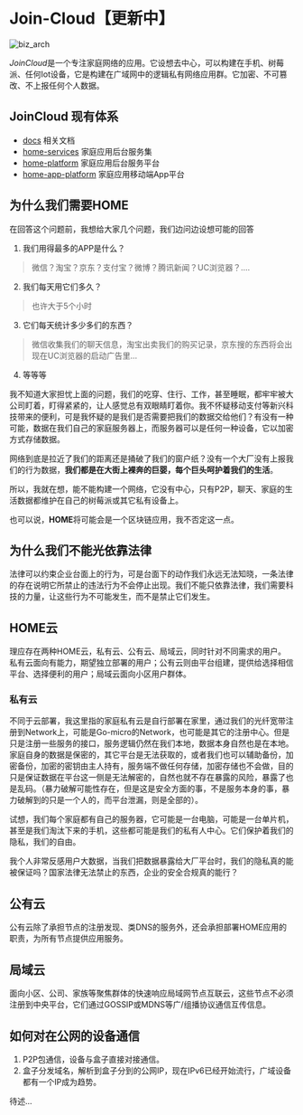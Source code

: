 # Join-Cloud【更新中】

![biz_arch](./doc/biz_arch.png)

*JoinCloud*是一个专注家庭网络的应用。它设想去中心，可以构建在手机、树莓派、任何Iot设备，它是构建在广域网中的逻辑私有网络应用群。它加密、不可篡改、不上报任何个人数据。

## JoinCloud 现有体系

- [docs](https://github.com/joincloud/docs) 相关文档
- [home-services](https://github.com/joincloud/home-services) 家庭应用后台服务集
- [home-platform](https://github.com/joincloud/home-platform) 家庭应用后台服务平台
- [home-app-platform](https://github.com/joincloud/home-app-platform) 家庭应用移动端App平台

## 为什么我们需要HOME

在回答这个问题前，我想给大家几个问题，我们边问边设想可能的回答

1. 我们用得最多的APP是什么？

> 微信？淘宝？京东？支付宝？微博？腾讯新闻？UC浏览器？....

2. 我们每天用它们多久？

> 也许大于5个小时

3. 它们每天统计多少多们的东西？

> 微信收集我们的聊天信息，淘宝出卖我们的购买记录，京东搜的东西将会出现在UC浏览器的启动广告里...

4. 等等等

我不知道大家担忧上面的问题，我们的吃穿、住行、工作，甚至睡眠，都牢牢被大公司盯着，盯得紧紧的，让人感觉总有双眼睛盯着你。我不怀疑移动支付等新兴科技带来的便利，可是我怀疑的是我们是否需要把我们的数据交给他们？有没有一种可能，数据在我们自己的家庭服务器上，而服务器可以是任何一种设备，它以加密方式存储数据。

网络到底是拉近了我们的距离还是捅破了我们的窗户纸？没有一个大厂没有上报我们的行为数据，**我们都是在大街上裸奔的巨婴，每个巨头呵护着我们的生活**。

所以，我就在想，能不能构建一个网络，它没有中心，只有P2P，聊天、家庭的生活数据都维护在自己的树莓派或其它私有设备上。

也可以说，**HOME**将可能会是一个区块链应用，我不否定这一点。

## 为什么我们不能光依靠法律

法律可以约束企业台面上的行为，可是台面下的动作我们永远无法知晓，一条法律的存在说明它所禁止的违法行为不会停止出现。我们不能只依靠法律，我们需要科技的力量，让这些行为不可能发生，而不是禁止它们发生。

## HOME云

理应存在两种HOME云，私有云、公有云、局域云，同时针对不同需求的用户。私有云面向有能力，期望独立部署的用户；公有云则由平台组建，提供给选择相信平台、选择便利的用户；局域云面向小区用户群体。

### 私有云

不同于云部署，我这里指的家庭私有云是自行部署在家里，通过我们的光纤宽带注册到Network上，可能是Go-micro的Network，也可能是其它的注册中心。但是只是注册一些服务的接口，服务逻辑仍然在我们本地，数据本身自然也是在本地。家庭自身的数据是保密的，其它平台是无法获取的，或者我们也可以辅助备份，加密备份，加密的密钥由主人持有，服务端不做任何存储，加密存储也不会做，目的只是保证数据在平台这一侧是无法解密的，自然也就不存在暴露的风险，暴露了也是乱码。（暴力破解可能性存在，但是这是安全方面的事，不是服务本身的事，暴力破解到的只是一个人的，而平台泄漏，则是全部的）。

试想，我们每个家庭都有自己的服务器，它可能是一台电脑，可能是一台单片机，甚至是我们淘汰下来的手机，这些都可能是我们的私有人中心。它们保护着我们的隐私，我们的自由。

我个人非常反感用户大数据，当我们把数据暴露给大厂平台时，我们的隐私真的能被保证吗？国家法律无法禁止的东西，企业的安全合规真的能行？

## 公有云

公有云除了承担节点的注册发现、类DNS的服务外，还会承担部署HOME应用的职责，为所有节点提供应用服务。

## 局域云

面向小区、公司、家族等聚焦群体的快速响应局域网节点互联云，这些节点不必须注册到中央平台，它们通过GOSSIP或MDNS等广/组播协议通信互传信息。

## 如何对在公网的设备通信

1. P2P包通信，设备与盒子直接对接通信。
2. 盒子分发域名，解析到盒子分到的公网IP，现在IPv6已经开始流行，广域设备都有一个IP成为趋势。

待述...